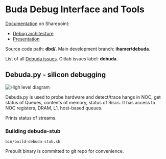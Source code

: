 # Buda Debug Interface and Tools


[Documentation](https://tenstorrent.sharepoint.com/:f:/r/sites/Specifications/Spatial/Debug?csf=1&web=1&e=m6PtgT]) on Sharepoint:
- [Debug architecture](https://tenstorrent.sharepoint.com/:w:/r/sites/Specifications/Spatial/Debug/buda_debug_architecture.docx?d=w314badcf8d404f4b92e083091b0edad5&csf=1&web=1&e=EEX4UD)
- [Presentation](https://tenstorrent.sharepoint.com/:p:/r/sites/Specifications/Spatial/Debug/buda-debug-infra.pptx?d=wb835600fe80c44b79831eecb58290533&csf=1&web=1&e=r6m3Ux)

Source code path: **dbd/**.
Main development branch: **ihamer/debuda**.

List of all [Debuda issues](https://yyz-gitlab.local.tenstorrent.com/tenstorrent/budabackend/-/issues?scope=all&state=opened&label_name[]=Debuda). Gitlab issues label: **debuda**.

## Debuda.py - silicon debugging

![High level diagram](docs/images/debuda.png)

Debuda.py is used to probe hardware and detect/trace hangs in NOC, get status of Queues, contents of memory, status of Riscs.
It has access to NOC registers, DRAM, L1, host-based queues.

Prints status of streams.

### Building debuda-stub
```
bin/build-debuda-stub.sh
```
Prebuilt binary is committed to git repo for convenience.